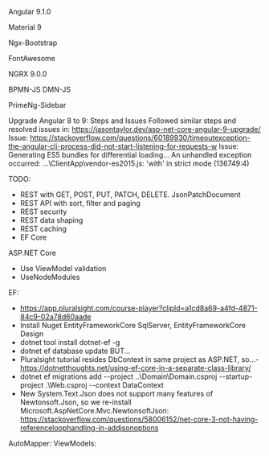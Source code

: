 ﻿Angular 9.1.0

Material 9

Ngx-Bootstrap

FontAwesome

NGRX 9.0.0

BPMN-JS
DMN-JS

PrimeNg-Sidebar

Upgrade Angular 8 to 9: Steps and Issues
Followed similar steps and resolved issues in: https://jasontaylor.dev/asp-net-core-angular-9-upgrade/
Issue: https://stackoverflow.com/questions/60189930/timeoutexception-the-angular-cli-process-did-not-start-listening-for-requests-w
Issue: Generating ES5 bundles for differential loading... An unhandled exception occurred: ...\ClientApp\vendor-es2015.js: 'with' in strict mode (136749:4)


TODO:
- REST with GET, POST, PUT, PATCH, DELETE. JsonPatchDocument
- REST API with sort, filter and paging
- REST security
- REST data shaping
- REST caching
- EF Core

ASP.NET Core 
- Use ViewModel validation
- UseNodeModules

EF:
- https://app.pluralsight.com/course-player?clipId=a1cd8a69-a4fd-4871-84c9-02a78d60aade
- Install Nuget EntityFrameworkCore SqlServer, EntityFrameworkCore Design
- dotnet tool install dotnet-ef -g
- dotnet ef database update BUT... 
- Pluralsight tutorial resides DbContext in same project as ASP.NET, so...- https://dotnetthoughts.net/using-ef-core-in-a-separate-class-library/
- dotnet ef migrations add <Name> --project ..\Domain\Domain.csproj --startup-project .\Web.csproj --context DataContext
- New System.Text.Json does not support many features of Newtonsoft.Json, so we re-install Microsoft.AspNetCore.Mvc.NewtonsoftJson: https://stackoverflow.com/questions/58006152/net-core-3-not-having-referenceloophandling-in-addjsonoptions

AutoMapper:
ViewModels: